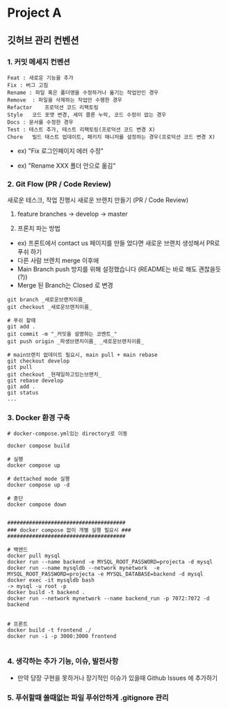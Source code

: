 
# Project A

## 깃허브 관리 컨벤션
### 1. 커밋 메세지 컨벤션
```
Feat : 새로운 기능을 추가
Fix : 버그 고침
Rename : 파일 혹은 폴더명을 수정하거나 옮기는 작업만인 경우
Remove	: 파일을 삭제하는 작업만 수행한 경우
Refactor	프로덕션 코드 리팩토링
Style	코드 포맷 변경, 세미 콜론 누락, 코드 수정이 없는 경우
Docs : 문서를 수정한 경우
Test : 테스트 추가, 테스트 리팩토링(프로덕션 코드 변경 X)
Chore	빌드 태스트 업데이트, 패키지 매니저를 설정하는 경우(프로덕션 코드 변경 X)
```
- ex) "Fix 로그인페이지 에러 수정"

- ex) "Rename XXX 폴더 안으로 옮김"


### 2. Git Flow (PR / Code Review)
새로운 테스크, 작업 진행시 새로운 브랜치 만들기 (PR / Code Review)
1. feature branches -> develop -> master

2. 프론치 파는 방법
- ex) 프론트에서 contact us 페이지를 만들 었다면 새로운 브랜치 생성해서 PR로 푸쉬 하기
- 다른 사람 브랜치 merge 이후에 
- Main Branch push 방지를 위해 설정했습니다 (README는 바로 해도 괜찮을듯 (?))
- Merge 된 Branch는 Closed 로 변경
```
git branch _새로운브랜치이름_
git checkout _새로운브랜치이름_

# 푸쉬 할때
git add . 
git commit -m "_커밋을 설명하는 코멘트_"
git push origin _파생브랜치이름_ _새로운브랜치이름_

# main브랜치 없데이트 필요시, main pull + main rebase
git checkout develop
git pull
git checkout _현재일하고있는브랜치_
git rebase develop
git add .
git status 
...

```

### 3. Docker 환경 구축
```
# docker-compose.yml있는 directory로 이동

docker compose build

# 실행
docker compose up

# dettached mode 실행
docker compose up -d

# 중단
docker compose down


######################################
### docker compose 없이 개별 실행 필요시 ###
######################################

# 백엔드
docker pull mysql
docker run --name backend -e MYSQL_ROOT_PASSWORD=projecta -d mysql
docker run --name mysqldb --network mynetwork  -e MYSQL_ROOT_PASSWORD=projecta -e MYSQL_DATABASE=backend -d mysql
docker exec -it mysqldb bash
-> mysql -u root -p
docker build -t backend .
docker run --network mynetwork --name backend_run -p 7072:7072 -d backend


# 프론트
docker build -t frontend ./
docker run -i -p 3000:3000 frontend


```




### 4. 생각하는 추가 기능, 이슈, 발전사항
- 만약 당장 구현을 못하거나 장기적인 이슈가 있을때 Github Issues 에 추가하기

### 5. 푸쉬할때 쓸때없는 파일 푸쉬안하게 .gitignore 관리
